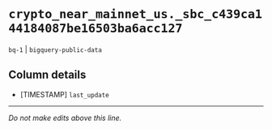 # `crypto_near_mainnet_us._sbc_c439ca144184087be16503ba6acc127`
`bq-1` | `bigquery-public-data`

## Column details
* [TIMESTAMP] `last_update`

-------------------------------------------------------------------------------
*Do not make edits above this line.*
